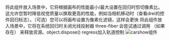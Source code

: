 # **<CarShow />**
<AdaptiveDpr pixelated />将此组件放入场景中，它将根据画布的性能最小/最大设置在回归时剪切像素比。这允许您暂时降低视觉质量以换取更高的性能，例如当相机移动时（查看drei的控件回归标志）。（可选）您可以将画布设置为像素化滤镜，这样会更快
<AdaptiveEvents />
将此组件放入场景中，它将在系统回归时关闭光线投射器
three-fiber 会尝试通过调用 （如果存在） 来释放资源。object.dispose()
<group dispose={null}>
regress加入轨道控制
![carshow组件](./public/mdgif/overcar.gif)
